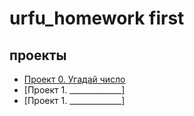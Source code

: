 # urfu_homework first

## проекты
 * [Проект 0. Угадай число](https://github.com/VityaShevcov/urfu_homework/tree/main/project_0)
 * [Проект 1. _____________]
 * [Проект 1. _____________]
